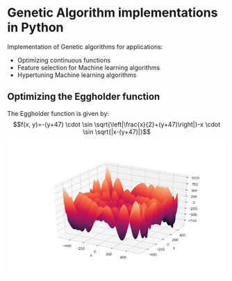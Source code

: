 # Genetic Algorithm implementations in Python
Implementation of Genetic algorithms for applications:
- Optimizing continuous functions
- Feature selection for Machine learning algorithms
- Hypertuning Machine learning algorithms
## Optimizing the Eggholder function
The Eggholder function is given by:
$$f(x, y)=-(y+47) \cdot \sin \sqrt{\left|\frac{x}{2}+(y+47)\right|}-x \cdot \sin \sqrt{|x-(y+47)|}$$
![Eggholder Function](Images/Egg.png)
